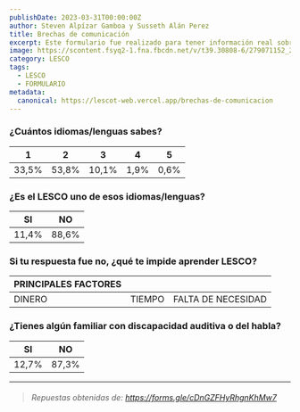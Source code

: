 ```yaml
---
publishDate: 2023-03-31T00:00:00Z
author: Steven Alpízar Gamboa y Susseth Alán Perez
title: Brechas de comunicación
excerpt: Este formulario fue realizado para tener información real sobre la cantidad de personas que hablan LESCO, y tambien añadir los posibles factores por los cuales las personas no hablan LESCO.
image: https://scontent.fsyq2-1.fna.fbcdn.net/v/t39.30808-6/279071152_2142894659213984_499499716181786735_n.jpg?_nc_cat=106&ccb=1-7&_nc_sid=5f2048&_nc_ohc=WNcDRTAwgUQAX_JzCtj&_nc_ht=scontent.fsyq2-1.fna&oh=00_AfAnMLFZBEE0Y6ei7lxR6KvCLHgvjA6LGUzaySh5h4mLzA&oe=660B7C8B
category: LESCO
tags:
  - LESCO
  - FORMULARIO
metadata:
  canonical: https://lescot-web.vercel.app/brechas-de-comunicacion
---
```


### ¿Cuántos idiomas/lenguas sabes?
| 1  | 2  | 3  | 4  | 5  |
| ------------ | ------------ | ------------ | ------------ | ------------ |
| 33,5%  |  53,8% | 10,1%  | 1,9%  | 0,6%  |

### ¿Es el LESCO uno de esos idiomas/lenguas?
| SI  | NO  |
| ------------ | ------------ |
| 11,4%  | 88,6%  |

### Si tu respuesta fue no, ¿qué te impide aprender LESCO?
|   PRINCIPALES FACTORES   | | |
| ------------ | ------------ | ------------ |
|  DINERO | TIEMPO  |  FALTA DE NECESIDAD |

### ¿Tienes algún familiar con discapacidad auditiva o del habla?

| SI  | NO  |
| ------------ | ------------ |
| 12,7%  | 87,3%  |


------------
> ###### *Repuestas obtenidas de: https://forms.gle/cDnGZFHyRhgnKhMw7*
